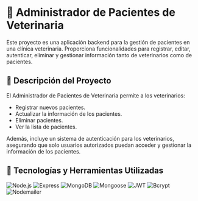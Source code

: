 # 🐾 Administrador de Pacientes de Veterinaria

Este proyecto es una aplicación backend para la gestión de pacientes en una clínica veterinaria. Proporciona funcionalidades para registrar, editar, autenticar, eliminar y gestionar información tanto de veterinarios como de pacientes.

## 📖 Descripción del Proyecto

El Administrador de Pacientes de Veterinaria permite a los veterinarios:

- Registrar nuevos pacientes.
- Actualizar la información de los pacientes.
- Eliminar pacientes.
- Ver la lista de pacientes.

Además, incluye un sistema de autenticación para los veterinarios, asegurando que solo usuarios autorizados puedan acceder y gestionar la información de los pacientes.

## 🚀 Tecnologías y Herramientas Utilizadas

![Node.js](https://img.shields.io/badge/Node.js-43853d?style=for-the-badge&logo=node.js&logoColor=white)
![Express](https://img.shields.io/badge/Express-000000?style=for-the-badge&logo=express&logoColor=white)
![MongoDB](https://img.shields.io/badge/MongoDB-47A248?style=for-the-badge&logo=mongodb&logoColor=white)
![Mongoose](https://img.shields.io/badge/Mongoose-880000?style=for-the-badge&logo=mongoose&logoColor=white)
![JWT](https://img.shields.io/badge/JWT-000000?style=for-the-badge&logo=json-web-tokens&logoColor=white)
![Bcrypt](https://img.shields.io/badge/Bcrypt-4A154B?style=for-the-badge&logo=bcrypt&logoColor=white)
![Nodemailer](https://img.shields.io/badge/Nodemailer-000000?style=for-the-badge&logo=nodemailer&logoColor=white)
